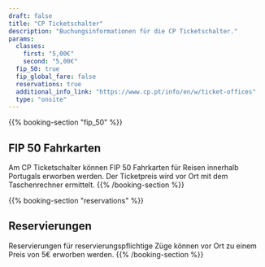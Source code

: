 ```yaml
---
draft: false
title: "CP Ticketschalter"
description: "Buchungsinformationen für die CP Ticketschalter."
params:
  classes:
    first: "5,00€"
    second: "5,00€"
  fip_50: true
  fip_global_fare: false
  reservations: true
  additional_info_link: "https://www.cp.pt/info/en/w/ticket-offices"
  type: "onsite"
---
```


{{% booking-section "fip_50" %}}

## FIP 50 Fahrkarten

Am CP Ticketschalter können FIP 50 Fahrkarten für Reisen innerhalb Portugals erworben werden. Der Ticketpreis wird vor Ort mit dem Taschenrechner ermittelt.
{{% /booking-section %}}

{{% booking-section "reservations" %}}

## Reservierungen

Reservierungen für reservierungspflichtige Züge können vor Ort zu einem Preis von 5€ erworben werden.
{{% /booking-section %}}
